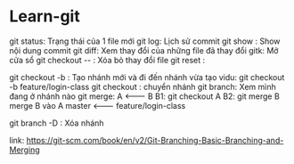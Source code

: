 # Learn-git

git status: Trạng thái của 1 file mới
git log: Lịch sử commit 
git show <id commit>: Show nội dung commit 
git diff: Xem thay đổi của những file đã thay đổi
gitk: Mở cửa sổ
git checkout -- <file>: Xóa bỏ thay đổi file
git reset <file>: 

git checkout -b <branch>: Tạo nhánh mới và đi đến nhánh vừa tạo
vidu: git checkout -b feature/login-class
git checkout <branch>: chuyển nhánh
git branch: Xem mình đang ở nhánh nào
git merge:
A <--- B
B1: git checkout A
B2: git merge B
merge B vào A
master <--- feature/login-class

git branch -D <branch>: Xóa nhánh

link: https://git-scm.com/book/en/v2/Git-Branching-Basic-Branching-and-Merging